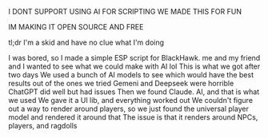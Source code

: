 I DONT SUPPORT USING AI FOR SCRIPTING WE MADE THIS FOR FUN



IM MAKING IT OPEN SOURCE AND FREE



tl;dr I'm a skid and have no clue what I'm doing



 

I was bored, so I made a simple ESP script for BlackHawk.
me and my friend and I wanted to see what we could make with AI lol
This is what we got after two days 
We used a bunch of AI models to see which would have the best results
out of the ones we tried 
Gemeni and Deepseek were horrible
ChatGPT did well but had issues
Then we found Claude. AI, and that is what we used 
We gave it a UI lib, and everything worked out
We couldn't figure out a way to render around players, so we just found the universal player model and rendered it around that
The issue is that it renders around NPCs, players, and ragdolls
